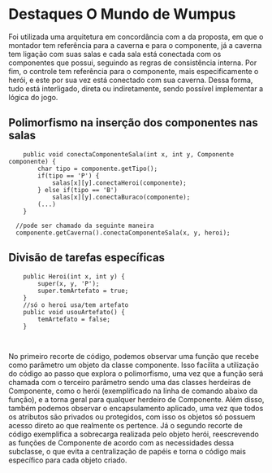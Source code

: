 # Destaques O Mundo de Wumpus

Foi utilizada uma arquitetura em concordância com a da proposta, em que o montador tem referência para a caverna e para o componente, já a caverna tem ligação com suas salas e cada sala está conectada com os componentes que possui, seguindo as regras de consistência interna. Por fim, o controle tem referência para o componente, mais especificamente o herói, e este por sua vez está conectado com sua caverna. Dessa forma, tudo está interligado, direta ou indiretamente, sendo possível implementar a lógica do jogo.

## Polimorfismo na inserção dos componentes nas salas
```
	public void conectaComponenteSala(int x, int y, Componente componente) {
		char tipo = componente.getTipo();
		if(tipo == 'P') {
			salas[x][y].conectaHeroi(componente);
		} else if(tipo == 'B') 
			salas[x][y].conectaBuraco(componente);
		(...)
	}
  
  //pode ser chamado da seguinte maneira
  componente.getCaverna().conectaComponenteSala(x, y, heroi);
```

## Divisão de tarefas específicas
```
	public Heroi(int x, int y) {
		super(x, y, 'P');
		super.temArtefato = true;
	}
	//só o heroi usa/tem artefato
	public void usouArtefato() {
		temArtefato = false;
	}
  
``` 

## 
No primeiro recorte de código, podemos observar uma função que recebe como parâmetro um objeto da classe componente. Isso facilita a utilização do código ao passo que explora o polimorfismo, uma vez que a função será chamada com o terceiro parâmetro sendo uma das classes herdeiras de Componente, como o herói (exemplificado na linha de comando abaixo da função), e a torna geral para qualquer herdeiro de Componente. Além disso, também podemos observar o encapsulamento aplicado, uma vez que todos os atributos são privados ou protegidos, com isso os objetos só possuem acesso direto ao que realmente os pertence. Já o segundo recorte de código exemplifica a sobrecarga realizada pelo objeto herói, reescrevendo as funções de Componente de acordo com as necessidades dessa subclasse, o que evita a centralização de papéis e torna o código mais específico para cada objeto criado.

